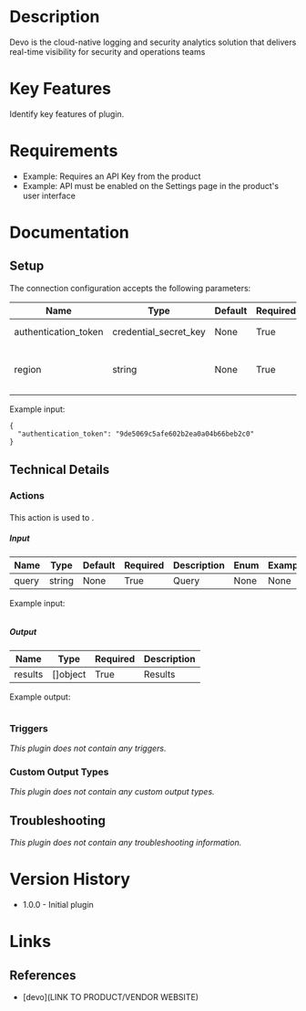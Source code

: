# Description

Devo is the cloud-native logging and security analytics solution that delivers real-time visibility for security and operations teams

# Key Features

Identify key features of plugin.

# Requirements

* Example: Requires an API Key from the product
* Example: API must be enabled on the Settings page in the product's user interface

# Documentation

## Setup

The connection configuration accepts the following parameters:

|Name|Type|Default|Required|Description|Enum|Example|
|----|----|-------|--------|-----------|----|-------|
|authentication_token|credential_secret_key|None|True|Authentication Token|None|9de5069c5afe602b2ea0a04b66beb2c0|
|region|string|None|True|Region|['US', 'Europe', 'Spain (VDC)']|None|

Example input:

```
{
  "authentication_token": "9de5069c5afe602b2ea0a04b66beb2c0"
}
```

## Technical Details

### Actions

#### 

This action is used to .

##### Input

|Name|Type|Default|Required|Description|Enum|Example|
|----|----|-------|--------|-----------|----|-------|
|query|string|None|True|Query|None|None|

Example input:

```
```

##### Output

|Name|Type|Required|Description|
|----|----|--------|-----------|
|results|[]object|True|Results|

Example output:

```
```

### Triggers

_This plugin does not contain any triggers._

### Custom Output Types

_This plugin does not contain any custom output types._

## Troubleshooting

_This plugin does not contain any troubleshooting information._

# Version History

* 1.0.0 - Initial plugin

# Links

## References

* [devo](LINK TO PRODUCT/VENDOR WEBSITE)
